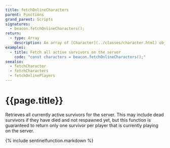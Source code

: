 ```yaml
---
title: fetchOnlineCharacters
parent: Functions
grand_parent: Scripts
signatures:
  - beacon.fetchOnlineCharacters();
return:
  - type: Array
    description: An array of [Character](../classes/character.html) objects. It is possible for the array to be empty.
examples:
  - title: Fetch all active survivors on the server
    code: "const characters = beacon.fetchOnlineCharacters();"
seealso:
  - fetchCharacter
  - fetchCharacters
  - fetchOnlinePlayers
---
```

# {{page.title}}

Retrieves all currently active survivors for the server. This may include dead survivors if they have died and not respawned yet, but this function is guaranteed to return only one survivor per player that is currently playing on the server.

{% include sentinelfunction.markdown %}
